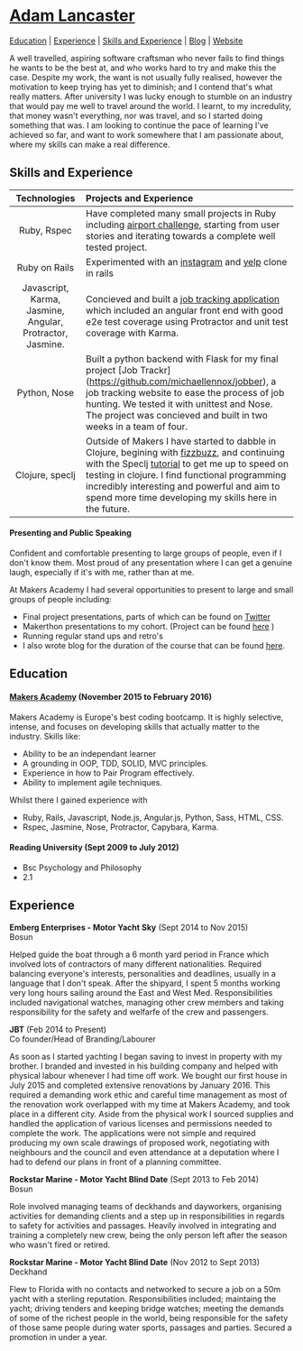 # [Adam Lancaster](https://www.linkedin.com/in/adam-lancaster-9845a23a?trk=nav_responsive_tab_profile_pic)

[Education](#education) | [Experience](#exp) | [Skills and Experience](#skills) | [Blog](https://36bcab.wordpress.com/) | [Website](https://www.adzz.github.io)

  A well travelled, aspiring software craftsman who never fails to find things he wants to be the best at, and who works hard to try and make this the case. Despite my work, the want is not usually fully realised, however the motivation to keep trying has yet to diminish; and I contend that's what really matters. After university I was lucky enough to stumble on an industry that would pay me well to travel around the world. I learnt, to my incredulity, that money wasn't everything, nor was travel, and so I started doing something that was. I am looking to continue the pace of learning I've achieved so far, and want to work somewhere that I am passionate about, where my skills can make a real difference.

## <a name="skills">Skills and Experience</a>

| Technologies                | Projects and Experience           |
|:---------------------------:|:----------------------------------|
| Ruby, Rspec                 | Have completed many small projects in Ruby including [airport challenge](https://github.com/Adzz/airport_challenge), starting from user stories and iterating towards a complete well tested project.                        |
|Ruby on Rails | Experimented with an [instagram](https://github.com/Adzz/instagram-challenge) and [yelp](https://github.com/Adzz/yelp_clone_rails) clone in rails  |
| Javascript, Karma, Jasmine, Angular, Protractor, Jasmine.  | Concieved and built a [job tracking application](https://github.com/michaellennox/jobber) which included an angular front end with good e2e test coverage using Protractor and unit test coverage with Karma.|
| Python, Nose                | Built a python backend with Flask for my final project [Job Trackr] (https://github.com/michaellennox/jobber), a job tracking website to ease the process of job hunting. We tested it with unittest and Nose. The project was concieved and built in two weeks in a team of four.|
| Clojure, speclj             | Outside of Makers I have started to dabble in Clojure, begining with [fizzbuzz](https://github.com/Adzz/fizz-buzz-clojure), and continuing with the Speclj [tutorial](https://github.com/Adzz/clojure_speclj_change_counter) to get me up to speed on testing in clojure. I find functional programming incredibly interesting and powerful and aim to spend more time developing my skills here in the future. |


#### Presenting and Public Speaking

Confident and comfortable presenting to large groups of people, even if I don't know them. Most proud of any presentation where I can get a genuine laugh, especially if it's with me, rather than at me.

At Makers Academy I had several opportunities to present to large and small groups of people including:
- Final project presentations, parts of which can be found on [Twitter](https://twitter.com/makersacademy/status/700746991995899904)
- Makerthon presentations to my cohort. (Project can be found [here](https://github.com/AlanGabbianelli/WISHD) )
- Running regular stand ups and retro's
- I also wrote blog for the duration of the course that can be found [here](https://36bcab.wordpress.com/).

## <a name="education">Education</a>

#### [Makers Academy](http://www.makersacademy.com/) (November 2015 to February 2016)

Makers Academy is Europe's best coding bootcamp. It is highly selective, intense, and focuses on developing skills that actually matter to the industry. Skills like:

- Ability to be an independant learner
- A grounding in OOP, TDD, SOLID, MVC principles.
- Experience in how to Pair Program effectively. 
- Ability to implement agile techniques.

Whilst there I gained experience with
- Ruby, Rails, Javascript, Node.js, Angular.js, Python, Sass, HTML, CSS. 
- Rspec, Jasmine, Nose, Protractor, Capybara, Karma. 

#### Reading University (Sept 2009 to July 2012)

- Bsc Psychology and Philosophy
- 2.1


## <a name="exp">Experience</a>

**Emberg Enterprises - Motor Yacht Sky** (Sept 2014 to Nov 2015)    
Bosun

Helped guide the boat through a 6 month yard period in France which involved lots of contractors of many different nationalities. Required balancing everyone's interests, personalities and deadlines, usually in a language that I don't speak. After the shipyard, I spent 5 months working very long hours sailing around the East and West Med. Responsibilities included navigational watches, managing other crew members and taking responsibility for the safety and welfarfe of the crew and passengers. 


**JBT** (Feb 2014 to Present)   
Co founder/Head of Branding/Labourer  

As soon as I started yachting I began saving to invest in property with my brother. I branded and invested in his building company and helped with physical labour whenever I had time off work. We bought our first house in July 2015 and completed extensive renovations by January 2016. This required a demanding work ethic and careful time management as most of the renovation work overlapped with my time at Makers Academy, and took place in a different city. Aside from the physical work I sourced supplies and handled the application of various licenses and permissions needed to complete the work. The applications were not simple and required producing my own scale drawings of proposed work, negotiating with neighbours and the council and even attendance at a deputation where I had to defend our plans in front of a planning committee.

**Rockstar Marine - Motor Yacht Blind Date** (Sept 2013 to Feb 2014)  
Bosun

Role involved managing teams of deckhands and dayworkers, organising activities for demanding clients and a step up in responsibilities in regards to safety for activities and passages. Heavily involved in integrating and training a completely new crew, being the only person left after the season who wasn't fired or retired.

**Rockstar Marine - Motor Yacht Blind Date** (Nov 2012 to Sept 2013)   
Deckhand

Flew to Florida with no contacts and networked to secure a job on a 50m yacht with a sterling reputation. Responsibilities included; maintaing the yacht; driving tenders and keeping bridge watches; meeting the demands of some of the richest people in the world, being responsible for the safety of those same people during water sports, passages and parties. Secured a promotion in under a year.
